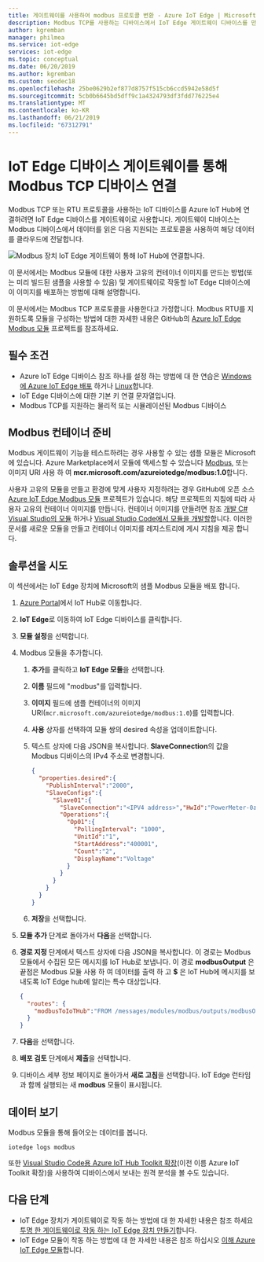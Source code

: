 ```yaml
---
title: 게이트웨이를 사용하여 modbus 프로토콜 변환 - Azure IoT Edge | Microsoft Docs
description: Modbus TCP를 사용하는 디바이스에서 IoT Edge 게이트웨이 디바이스를 만들어 Azure IoT Hub와 통신할 수 있도록 합니다.
author: kgremban
manager: philmea
ms.service: iot-edge
services: iot-edge
ms.topic: conceptual
ms.date: 06/20/2019
ms.author: kgremban
ms.custom: seodec18
ms.openlocfilehash: 25be0629b2ef877d8757f515cb6ccd5942e58d5f
ms.sourcegitcommit: 5cb0b6645bd5dff9c1a4324793df3fdd776225e4
ms.translationtype: MT
ms.contentlocale: ko-KR
ms.lasthandoff: 06/21/2019
ms.locfileid: "67312791"
---
```

# <a name="connect-modbus-tcp-devices-through-an-iot-edge-device-gateway"></a>IoT Edge 디바이스 게이트웨이를 통해 Modbus TCP 디바이스 연결

Modbus TCP 또는 RTU 프로토콜을 사용하는 IoT 디바이스를 Azure IoT Hub에 연결하려면 IoT Edge 디바이스를 게이트웨이로 사용합니다. 게이트웨이 디바이스는 Modbus 디바이스에서 데이터를 읽은 다음 지원되는 프로토콜을 사용하여 해당 데이터를 클라우드에 전달합니다.

![Modbus 장치 IoT Edge 게이트웨이 통해 IoT Hub에 연결합니다.](./media/deploy-modbus-gateway/diagram.png)

이 문서에서는 Modbus 모듈에 대한 사용자 고유의 컨테이너 이미지를 만드는 방법(또는 미리 빌드된 샘플을 사용할 수 있음) 및 게이트웨이로 작동할 IoT Edge 디바이스에 이 이미지를 배포하는 방법에 대해 설명합니다.

이 문서에서는 Modbus TCP 프로토콜을 사용한다고 가정합니다. Modbus RTU를 지원하도록 모듈을 구성하는 방법에 대한 자세한 내용은 GitHub의 [Azure IoT Edge Modbus 모듈](https://github.com/Azure/iot-edge-modbus) 프로젝트를 참조하세요.

## <a name="prerequisites"></a>필수 조건
* Azure IoT Edge 디바이스 참조 하나를 설정 하는 방법에 대 한 연습은 [Windows에 Azure IoT Edge 배포](quickstart.md) 하거나 [Linux](quickstart-linux.md)합니다.
* IoT Edge 디바이스에 대한 기본 키 연결 문자열입니다.
* Modbus TCP를 지원하는 물리적 또는 시뮬레이션된 Modbus 디바이스

## <a name="prepare-a-modbus-container"></a>Modbus 컨테이너 준비

Modbus 게이트웨이 기능을 테스트하려는 경우 사용할 수 있는 샘플 모듈은 Microsoft에 있습니다. Azure Marketplace에서 모듈에 액세스할 수 있습니다 [Modbus](https://azuremarketplace.microsoft.com/en-us/marketplace/apps/microsoft_iot.edge-modbus?tab=Overview), 또는 이미지 URI 사용 하 여 **mcr.microsoft.com/azureiotedge/modbus:1.0**합니다.

사용자 고유의 모듈을 만들고 환경에 맞게 사용자 지정하려는 경우 GitHub에 오픈 소스 [Azure IoT Edge Modbus 모듈](https://github.com/Azure/iot-edge-modbus) 프로젝트가 있습니다. 해당 프로젝트의 지침에 따라 사용자 고유의 컨테이너 이미지를 만듭니다. 컨테이너 이미지를 만들려면 참조 [개발 C# Visual Studio의 모듈](how-to-visual-studio-develop-csharp-module.md) 하거나 [Visual Studio Code에서 모듈을 개발할](how-to-vs-code-develop-module.md)합니다. 이러한 문서를 새로운 모듈을 만들고 컨테이너 이미지를 레지스트리에 게시 지침을 제공 합니다.

## <a name="try-the-solution"></a>솔루션을 시도

이 섹션에서는 IoT Edge 장치에 Microsoft의 샘플 Modbus 모듈을 배포 합니다.

1. [Azure Portal](https://portal.azure.com/)에서 IoT Hub로 이동합니다.

2. **IoT Edge**로 이동하여 IoT Edge 디바이스를 클릭합니다.

3. **모듈 설정**을 선택합니다.

4. Modbus 모듈을 추가합니다.

   1. **추가**를 클릭하고 **IoT Edge 모듈**을 선택합니다.

   2. **이름** 필드에 "modbus"를 입력합니다.

   3. **이미지** 필드에 샘플 컨테이너의 이미지 URI(`mcr.microsoft.com/azureiotedge/modbus:1.0`)를 입력합니다.

   4. **사용** 상자를 선택하여 모듈 쌍의 desired 속성을 업데이트합니다.

   5. 텍스트 상자에 다음 JSON을 복사합니다. **SlaveConnection**의 값을 Modbus 디바이스의 IPv4 주소로 변경합니다.

      ```JSON
      {
        "properties.desired":{
          "PublishInterval":"2000",
          "SlaveConfigs":{
            "Slave01":{
              "SlaveConnection":"<IPV4 address>","HwId":"PowerMeter-0a:01:01:01:01:01",
              "Operations":{
                "Op01":{
                  "PollingInterval": "1000",
                  "UnitId":"1",
                  "StartAddress":"400001",
                  "Count":"2",
                  "DisplayName":"Voltage"
                }
              }
            }
          }
        }
      }
      ```

   6. **저장**을 선택합니다.

5. **모듈 추가** 단계로 돌아가서 **다음**을 선택합니다.

7. **경로 지정** 단계에서 텍스트 상자에 다음 JSON을 복사합니다. 이 경로는 Modbus 모듈에서 수집된 모든 메시지를 IoT Hub로 보냅니다. 이 경로 **modbusOutput** 은 끝점은 Modbus 모듈 사용 하 여 데이터를 출력 하 고 **$** 은 IoT Hub에 메시지를 보내도록 IoT Edge hub에 알리는 특수 대상입니다.

   ```JSON
   {
     "routes": {
       "modbusToIoTHub":"FROM /messages/modules/modbus/outputs/modbusOutput INTO $upstream"
     }
   }
   ```

8. **다음**을 선택합니다.

9. **배포 검토** 단계에서 **제출**을 선택합니다.

10. 디바이스 세부 정보 페이지로 돌아가서 **새로 고침**을 선택합니다. IoT Edge 런타임과 함께 실행되는 새 **modbus** 모듈이 표시됩니다.

## <a name="view-data"></a>데이터 보기
Modbus 모듈을 통해 들어오는 데이터를 봅니다.
```cmd/sh
iotedge logs modbus
```

또한 [Visual Studio Code용 Azure IoT Hub Toolkit 확장](https://marketplace.visualstudio.com/items?itemName=vsciot-vscode.azure-iot-toolkit)(이전 이름 Azure IoT Toolkit 확장)을 사용하여 디바이스에서 보내는 원격 분석을 볼 수도 있습니다.

## <a name="next-steps"></a>다음 단계

- IoT Edge 장치가 게이트웨이로 작동 하는 방법에 대 한 자세한 내용은 참조 하세요 [투명 한 게이트웨이로 작동 하는 IoT Edge 장치 만들기](./how-to-create-transparent-gateway.md)합니다.
- IoT Edge 모듈이 작동 하는 방법에 대 한 자세한 내용은 참조 하십시오 [이해 Azure IoT Edge 모듈](iot-edge-modules.md)합니다.
